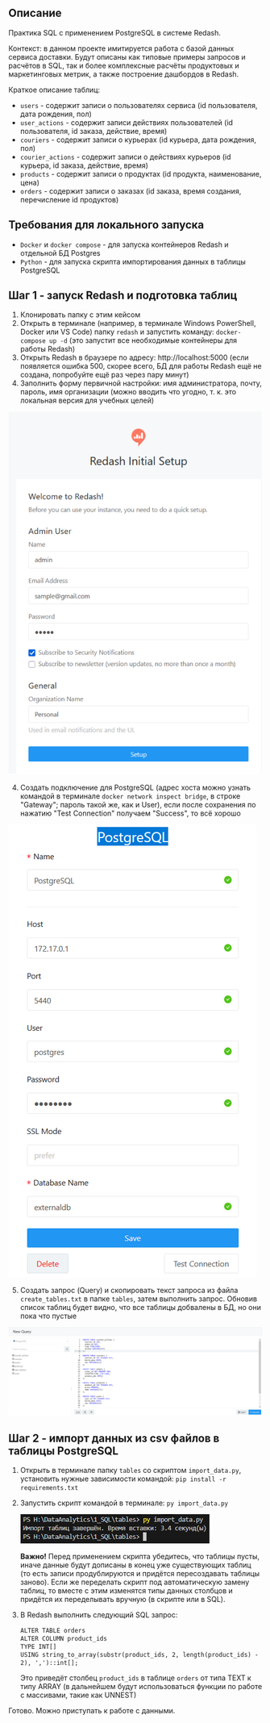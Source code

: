 ## Описание
Практика SQL с применением PostgreSQL в системе Redash.

Контекст: в данном проекте имитируется работа с базой данных сервиса доставки. Будут описаны как типовые примеры запросов и расчётов в SQL, так и более комплексные расчёты продуктовых и маркетинговых метрик, а также построение дашбордов в Redash.

Краткое описание таблиц:
- `users` - содержит записи о пользователях сервиса (id пользователя, дата рождения, пол)
- `user_actions` - содержит записи действиях пользователей (id пользователя, id заказа, действие, время)
- `couriers` - содержит записи о курьерах (id курьера, дата рождения, пол)
- `courier_actions` - содержит записи о действиях курьеров (id курьера, id заказа, действие, время)
- `products` - содержит записи о продуктах (id продукта, наименование, цена)
- `orders` - содержит записи о заказах (id заказа, время создания, перечисление id продуктов)

## Требования для локального запуска
- `Docker` и `docker compose` - для запуска контейнеров Redash и отдельной БД Postgres
- `Python` - для запуска скрипта импортирования данных в таблицы PostgreSQL

## Шаг 1 - запуск Redash и подготовка таблиц
1) Клонировать папку с этим кейсом
2) Открыть в терминале (например, в терминале Windows PowerShell, Docker или VS Code) папку `redash` и запустить команду: 
` docker-compose up -d ` (это запустит все необходимые контейнеры для работы Redash)
3) Открыть Redash в браузере по адресу: http://localhost:5000 (если появляется ошибка 500, скорее всего, БД для работы Redash ещё не создана, попробуйте ещё раз через пару минут)
4) Заполнить форму первичной настройки: имя администратора, почту, пароль, имя организации (можно вводить что угодно, т. к. это локальная версия для учебных целей)

![Инициализация Redash](./img/01_redash_initial.png)

4) Создать подключение для PostgreSQL (адрес хоста можно узнать командой в терминале ` docker network inspect bridge `, в строке "Gateway"; пароль такой же, как и User), если после сохранения по нажатию "Test Connection" получаем "Success", то всё хорошо

![Создание подключения PostgreSQL](./img/02_redash_postgres_conn.png)

5) Создать запрос (Query) и скопировать текст запроса из файла `create_tables.txt` в папке `tables`, затем выполнить запрос. Обновив список таблиц будет видно, что все таблицы добвалены в БД, но они пока что пустые

![Создание таблиц через запрос](./img/03_redash_create_tables_query.png)

## Шаг 2 - импорт данных из csv файлов в таблицы PostgreSQL
1) Открыть в терминале папку `tables` со скриптом `import_data.py`, установить нужные зависимости командой: 
    ` pip install -r requirements.txt `

2) Запустить скрипт командой в терминале: 
    ` py import_data.py `

    
    ![Скрипт импорта](./img/04_python_import_data.png)

    **Важно!** Перед применением скрипта убедитесь, что таблицы пусты, иначе данные будут дописаны в конец уже существующих таблиц (то есть записи продублируются и придётся пересоздавать таблицы заново). Если же переделать скрипт под автоматическую замену таблиц, то вместе с этим изменятся типы данных столбцов и придётся их переделывать вручную (в скрипте или в SQL).

3) В Redash выполнить следующий SQL запрос:
    ``` 
    ALTER TABLE orders 
    ALTER COLUMN product_ids
    TYPE INT[]
    USING string_to_array(substr(product_ids, 2, length(product_ids) - 2), ',')::int[]; 
    ```
    Это приведёт столбец `product_ids` в таблице `orders` от типа TEXT к типу ARRAY (в дальнейшем будут использоваться функции по работе с массивами, такие как UNNEST)

Готово. Можно приступать к работе с данными.
